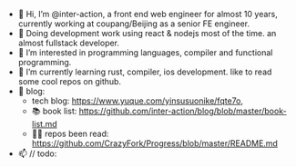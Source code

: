 - 👋 Hi, I’m @inter-action, a front end web engineer for almost 10 years, currently working at coupang/Beijing as a senior FE engineer.
- 🏈 Doing development work using react & nodejs most of the time. an almost fullstack developer.
- 👀 I’m interested in programming languages, compiler and functional programming.
- 🌱 I’m currently learning rust, compiler, ios development. like to read some cool repos on github.
- 📕 blog: 
  * tech blog: https://www.yuque.com/yinsusuonike/fqte7o, 
  * 📚 book list: https://github.com/inter-action/blog/blob/master/book-list.md
  * 🏄‍♂️ repos been read: https://github.com/CrazyFork/Progress/blob/master/README.md
- 📫 // todo:

<!---
inter-action/inter-action is a ✨ special ✨ repository because its `README.md` (this file) appears on your GitHub profile.
You can click the Preview link to take a look at your changes.
--->
